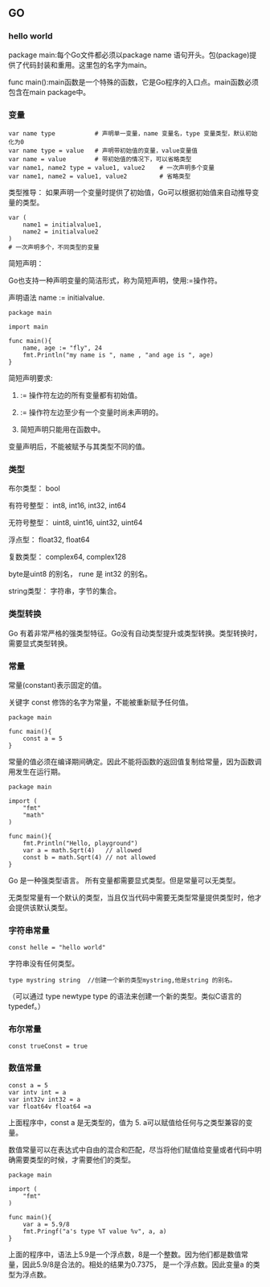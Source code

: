 ## GO

### hello world

package main:每个Go文件都必须以package name 语句开头。包(package)提供了代码封装和重用。这里包的名字为main。

func main():main函数是一个特殊的函数，它是Go程序的入口点。main函数必须包含在main package中。

### 变量

```
var name type           # 声明单一变量，name 变量名，type 变量类型，默认初始化为0
var name type = value   # 声明带初始值的变量，value变量值
var name = value        # 带初始值的情况下，可以省略类型
var name1, name2 type = value1, value2    # 一次声明多个变量
var name1, name2 = value1, value2         # 省略类型
```

类型推导： 如果声明一个变量时提供了初始值，Go可以根据初始值来自动推导变量的类型。

```
var (
    name1 = initialvalue1,
    name2 = initialvalue2
)
# 一次声明多个，不同类型的变量
```

简短声明：

Go也支持一种声明变量的简洁形式，称为简短声明，使用:=操作符。

声明语法 name := initialvalue.

```
package main

import main

func main(){
    name, age := "fly", 24
    fmt.Println("my name is ", name , "and age is ", age)
}
```

简短声明要求:

1. := 操作符左边的所有变量都有初始值。

2. := 操作符左边至少有一个变量时尚未声明的。

3. 简短声明只能用在函数中。

变量声明后，不能被赋予与其类型不同的值。

### 类型

布尔类型： bool

有符号整型： int8, int16, int32, int64

无符号整型： uint8, uint16, uint32, uint64

浮点型： float32, float64

复数类型： complex64, complex128

byte是uint8 的别名， rune 是 int32 的别名。

string类型： 字符串，字节的集合。

### 类型转换

Go 有着非常严格的强类型特征。Go没有自动类型提升或类型转换。类型转换时，需要显式类型转换。

### 常量

常量(constant)表示固定的值。

关键字 const 修饰的名字为常量，不能被重新赋予任何值。

```
package main

func main(){
    const a = 5
}
```

常量的值必须在编译期间确定。因此不能将函数的返回值复制给常量，因为函数调用发生在运行期。

```
package main

import (
    "fmt"
    "math"
)

func main(){
    fmt.Println("Hello, playground")
    var a = math.Sqrt(4)   // allowed
    const b = math.Sqrt(4) // not allowed
}
```

Go 是一种强类型语言。 所有变量都需要显式类型。但是常量可以无类型。 

无类型常量有一个默认的类型，当且仅当代码中需要无类型常量提供类型时，他才会提供该默认类型。

### 字符串常量

```
const helle = "hello world"
```

字符串没有任何类型。

```
type mystring string  //创建一个新的类型mystring,他是string 的别名。
```

（可以通过 type newtype type 的语法来创建一个新的类型。类似C语言的typedef。）

### 布尔常量

```
const trueConst = true
```

### 数值常量

```
const a = 5
var intv int = a
var int32v int32 = a
var float64v float64 =a
```

上面程序中，const a 是无类型的，值为 5. a可以赋值给任何与之类型兼容的变量。

数值常量可以在表达式中自由的混合和匹配，尽当将他们赋值给变量或者代码中明确需要类型的时候，才需要他们的类型。

```
package main

import (
    "fmt"
)

func main(){
    var a = 5.9/8
    fmt.Pringf("a's type %T value %v", a, a)
}
```

上面的程序中，语法上5.9是一个浮点数，8是一个整数。因为他们都是数值常量，因此5.9/8是合法的。相处的结果为0.7375， 是一个浮点数。因此变量a 的类型为浮点数。